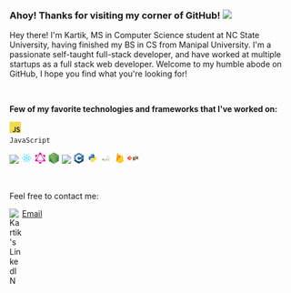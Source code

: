 ### Ahoy! Thanks for visiting my corner of GitHub! <img src="https://media.giphy.com/media/hvRJCLFzcasrR4ia7z/giphy.gif" width="25px">

Hey there! I'm Kartik, MS in Computer Science student at NC State University, having finished my BS in CS from Manipal University. I'm a passionate self-taught full-stack developer, and have worked at multiple startups as a full stack web developer. Welcome to my humble abode on GitHub, I hope you find what you're looking for! 

<br />

**Few of my favorite technologies and frameworks that I've worked on:**  

<code><img height="20" src="https://raw.githubusercontent.com/github/explore/80688e429a7d4ef2fca1e82350fe8e3517d3494d/topics/javascript/javascript.png"> JavaScript </code>

<code><img height="20" src="https://toppng.com/uploads/preview/whitepages-pro-machine-learning-machine-learning-model-ico-11563053120undutdpodt.png"></code>
<code><img height="20" src="https://raw.githubusercontent.com/github/explore/80688e429a7d4ef2fca1e82350fe8e3517d3494d/topics/react/react.png"></code>
<code><img height="20" src="https://raw.githubusercontent.com/github/explore/5c058a388828bb5fde0bcafd4bc867b5bb3f26f3/topics/graphql/graphql.png"></code>
<code><img height="20" src="https://raw.githubusercontent.com/github/explore/80688e429a7d4ef2fca1e82350fe8e3517d3494d/topics/nodejs/nodejs.png"></code>
<code><img height="20" src="https://cdn.icon-icons.com/icons2/2415/PNG/128/mongodb_original_wordmark_logo_icon_146425.png"></code>
<code><img height="20" src="https://raw.githubusercontent.com/github/explore/80688e429a7d4ef2fca1e82350fe8e3517d3494d/topics/cpp/cpp.png"></code>
<code><img height="20" src="https://raw.githubusercontent.com/github/explore/80688e429a7d4ef2fca1e82350fe8e3517d3494d/topics/python/python.png"></code>
<code><img height="20" src="https://raw.githubusercontent.com/github/explore/80688e429a7d4ef2fca1e82350fe8e3517d3494d/topics/mysql/mysql.png"></code>
<code><img height="20" src="https://raw.githubusercontent.com/github/explore/80688e429a7d4ef2fca1e82350fe8e3517d3494d/topics/firebase/firebase.png"></code>
<code><img height="20" src="https://raw.githubusercontent.com/github/explore/80688e429a7d4ef2fca1e82350fe8e3517d3494d/topics/git/git.png"></code>

<br />

Feel free to contact me:
<br />

<a href="https://www.linkedin.com/in/kartikson1/">
  <img align="left" alt="Kartik's LinkedIN" width="22px" src="https://raw.githubusercontent.com/peterthehan/peterthehan/master/assets/linkedin.svg" />
</a>
<a href = "mailto: kartiksoni2209@gmail.com">
  Email
</a>
<!-- 
<br />
![](https://visitor-badge.glitch.me/badge?page_id=kartikson1.kartikson1) -->
